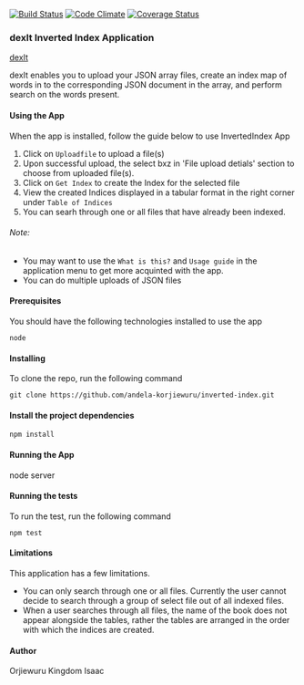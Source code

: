 [![Build Status](https://travis-ci.org/andela-korjiewuru/inverted-index.svg?branch=development)](https://travis-ci.org/andela-korjiewuru/inverted-index)
[![Code Climate](https://codeclimate.com/github/andela-korjiewuru/inverted-index/badges/gpa.svg)](https://codeclimate.com/github/andela-korjiewuru/inverted-index)
[![Coverage Status](https://coveralls.io/repos/github/andela-korjiewuru/inverted-index/badge.svg?branch=development)](https://coveralls.io/github/andela-korjiewuru/inverted-index?branch=development)

### dexIt Inverted Index Application

[dexIt](https://my-dexit.herokuapp.com/)

dexIt enables you to upload your JSON array files, create an index map of words in to the corresponding JSON document in the array, and perform search on the words present.

#### Using the App

When the app is installed, follow the guide below to use InvertedIndex App

1. Click on `Uploadfile` to upload a file(s)
2. Upon successful upload, the select bxz in 'File upload detials' section to choose from uploaded file(s).
3. Click on `Get Index` to create the Index for the selected file
4. View the created Indices displayed in a tabular format in the right corner under `Table of Indices`
5. You can searh through one or all files that have already been indexed.

###### Note:
* You may want to use the `What is this?` and `Usage guide` in the application menu to get more acquinted with the app.
* You can do multiple uploads of JSON files

#### Prerequisites

You should have the following technologies installed to use the app

```
node
```

#### Installing

To clone the repo, run the following command

```
git clone https://github.com/andela-korjiewuru/inverted-index.git
```

#### Install the project dependencies

```
npm install
```

#### Running the App

node server

#### Running the tests

To run the test, run the following command

```
npm test
```

#### Limitations

This application has a few limitations.
* You can only search through one or all files. Currently the user cannot decide to search through a group of select file out of all indexed files.
* When a user searches through all files, the name of the book does not appear alongside the tables, rather the tables are arranged in the order with which the indices are created.

#### Author

Orjiewuru Kingdom Isaac